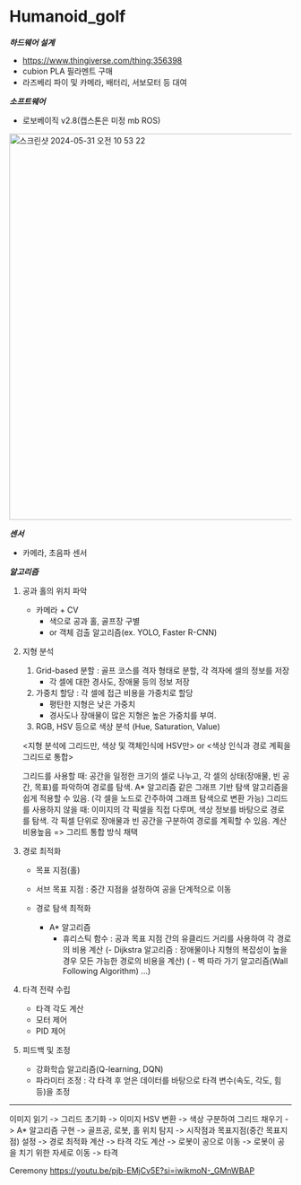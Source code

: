 # Humanoid_golf

***하드웨어 설계***
   - https://www.thingiverse.com/thing:356398
   - cubion PLA 필라멘트 구매
   - 라즈베리 파이 및 카메라, 배터리, 서보모터 등 대여

***소프트웨어***
   - 로보베이직 v2.8(캡스톤은 미정 mb ROS)
  
 
<img width="689" alt="스크린샷 2024-05-31 오전 10 53 22" src="https://github.com/blahblahblah-dk/ESW_mltsy/assets/101304352/2381e56f-73a6-4917-a339-4e1d7e446f62">

***센서***
   - 카메라, 초음파 센서

***알고리즘***

   1. 공과 홀의 위치 파악
      - 카메라 + CV
          - 색으로 공과 홀, 골프장 구별
          - or 객체 검출 알고리즘(ex. YOLO, Faster R-CNN)
        
   2. 지형 분석
      1) Grid-based 분할 : 골프 코스를 격자 형태로 분할, 각 격자에 셀의 정보를 저장
           - 각 셀에 대한 경사도, 장애물 등의 정보 저장
      2) 가중치 할당 : 각 셀에 접근 비용을 가중치로 할당
           - 평탄한 지형은 낮은 가중치
           - 경사도나 장애물이 많은 지형은 높은 가중치를 부여.
      3) RGB, HSV 등으로 색상 분석 (Hue, Saturation, Value)

      <지형 분석에 그리드만, 색상 및 객체인식에 HSV만> or <색상 인식과 경로 계획을 그리드로 통합> 
      
      그리드를 사용할 때: 공간을 일정한 크기의 셀로 나누고, 각 셀의 상태(장애물, 빈 공간, 목표)를 파악하여 경로를 탐색. A* 알고리즘 같은 그래프 기반 탐색 알고리즘을 쉽게 적용할 수 있음. (각 셀을 노드로 간주하여 그래프 탐색으로 변환 가능)
      그리드를 사용하지 않을 때: 이미지의 각 픽셀을 직접 다루며, 색상 정보를 바탕으로 경로를 탐색. 각 픽셀 단위로 장애물과 빈 공간을 구분하여 경로를 계획할 수 있음. 계산비용높음
      => 그리트 통합 방식 채택


   3. 경로 최적화
      - 목표 지점(홀)
      - 서브 목표 지점 : 중간 지점을 설정하여 공을 단계적으로 이동
        
      - 경로 탐색 최적화
        - A* 알고리즘
            - 휴리스틱 함수 : 공과 목표 지점 간의 유클리드 거리를 사용하여 각 경로의 비용 계산
       (- Dijkstra 알고리즘 : 장애물이나 지형의 복잡성이 높을 경우 모든 가능한 경로의 비용을 계산)
       ( - 벽 따라 가기 알고리즘(Wall Following Algorithm) ...)

  4. 타격 전략 수립
       - 타격 각도 계산
       - 모터 제어
       - PID 제어

  5. 피드백 및 조정
       - 강화학습 알고리즘(Q-learning, DQN)
       - 파라미터 조정 : 각 타격 후 얻은 데이터를 바탕으로 타격 변수(속도, 각도, 힘 등)을 조정






----------
이미지 읽기 -> 그리드 초기화 -> 이미지 HSV 변환 -> 색상 구분하여 그리드 채우기 -> A* 알고리즘 구현 -> 골프공, 로봇, 홀 위치 탐지 -> 시작점과 목표지점(중간 목표지점) 설정 -> 경로 최적화 계산 -> 타격 각도 계산 -> 로봇이 공으로 이동 -> 로봇이 공을 치기 위한 자세로 이동 -> 타격










Ceremony 
https://youtu.be/pjb-EMjCv5E?si=iwikmoN-_GMnWBAP
